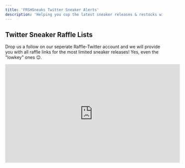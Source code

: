 ```yaml
---
title: 'FRSHSneaks Twitter Sneaker Alerts'
description: 'Helping you cop the latest sneaker releases & restocks with our notifications or raffle lists. Europe and UK.'
---
```


## Twitter Sneaker Raffle Lists

Drop us a follow on our seperate Raffle-Twitter account and we will provide you with all raffle links for the most limited sneaker releases! Yes, even the "lowkey" ones 😉.

<a class="twitter-timeline" href="https://twitter.com/TwitterDev?ref_src=twsrc%5Etfw"></a> <script async src="https://platform.twitter.com/widgets.js" charset="utf-8"></script>

<iframe width="560" height="315" src="https://www.youtube.com/embed/GIZGRE1FXWo" title="YouTube video player" frameborder="0" allow="accelerometer; autoplay; clipboard-write; encrypted-media; gyroscope; picture-in-picture" allowfullscreen></iframe>